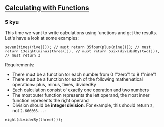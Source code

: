 <h2><a href=https://www.codewars.com/kata/525f3eda17c7cd9f9e000b39/train/javascript/67708058fbed1562af0e024a target="_blank">Calculating with Functions</a></h2><h3>5 kyu</h3><p>This time we want to write calculations using functions and get the results. Let's have a look at some examples:</p><pre><code class="language-javascript"><span class="cm-variable">seven</span>(<span class="cm-variable">times</span>(<span class="cm-variable">five</span>())); <span class="cm-comment">// must return 35</span><span class="cm-variable">four</span>(<span class="cm-variable">plus</span>(<span class="cm-variable">nine</span>())); <span class="cm-comment">// must return 13</span><span class="cm-variable">eight</span>(<span class="cm-variable">minus</span>(<span class="cm-variable">three</span>())); <span class="cm-comment">// must return 5</span><span class="cm-variable">six</span>(<span class="cm-variable">dividedBy</span>(<span class="cm-variable">two</span>())); <span class="cm-comment">// must return 3</span></code></pre><pre style="display: none;"><code class="language-haskell"><span class="cm-variable">seven</span> <span class="cm-builtin">$</span> <span class="cm-variable">times</span> <span class="cm-builtin">$</span> <span class="cm-variable">five</span>   <span class="cm-keyword">-&gt;</span>  <span class="cm-number">35</span> <span class="cm-keyword">::</span> <span class="cm-builtin">Int</span><span class="cm-variable">four</span> <span class="cm-builtin">$</span> <span class="cm-variable">plus</span> <span class="cm-builtin">$</span> <span class="cm-variable">nine</span>     <span class="cm-keyword">-&gt;</span>  <span class="cm-number">13</span> <span class="cm-keyword">::</span> <span class="cm-builtin">Int</span><span class="cm-variable">eight</span> <span class="cm-builtin">$</span> <span class="cm-variable">minus</span> <span class="cm-builtin">$</span> <span class="cm-variable">three</span>  <span class="cm-keyword">-&gt;</span>   <span class="cm-number">5</span> <span class="cm-keyword">::</span> <span class="cm-builtin">Int</span><span class="cm-variable">six</span> <span class="cm-builtin">$</span> <span class="cm-variable">dividedBy</span> <span class="cm-builtin">$</span> <span class="cm-variable">two</span>  <span class="cm-keyword">-&gt;</span>   <span class="cm-number">3</span> <span class="cm-keyword">::</span> <span class="cm-builtin">Int</span></code></pre><pre style="display: none;"><code class="language-ruby"><span class="cm-variable">seven</span>(<span class="cm-variable">times</span>(<span class="cm-variable">five</span>)) <span class="cm-comment"># must return 35</span><span class="cm-variable">four</span>(<span class="cm-variable">plus</span>(<span class="cm-variable">nine</span>)) <span class="cm-comment"># must return 13</span><span class="cm-variable">eight</span>(<span class="cm-variable">minus</span>(<span class="cm-variable">three</span>)) <span class="cm-comment"># must return 5</span><span class="cm-variable">six</span>(<span class="cm-variable">divided_by</span>(<span class="cm-variable">two</span>)) <span class="cm-comment"># must return 3</span></code></pre><pre style="display: none;"><code class="language-python"><span class="cm-variable">seven</span>(<span class="cm-variable">times</span>(<span class="cm-variable">five</span>())) <span class="cm-comment"># must return 35</span><span class="cm-variable">four</span>(<span class="cm-variable">plus</span>(<span class="cm-variable">nine</span>())) <span class="cm-comment"># must return 13</span><span class="cm-variable">eight</span>(<span class="cm-variable">minus</span>(<span class="cm-variable">three</span>())) <span class="cm-comment"># must return 5</span><span class="cm-variable">six</span>(<span class="cm-variable">divided_by</span>(<span class="cm-variable">two</span>())) <span class="cm-comment"># must return 3</span></code></pre><pre style="display: none;"><code class="language-factor"><span class="cm-variable">seven</span> <span class="cm-variable">multiplied-by</span> <span class="cm-variable">five</span>   <span class="cm-comment">! must evaluate to 35</span><span class="cm-variable">four</span> <span class="cm-variable">plus</span> <span class="cm-variable">nine</span>             <span class="cm-comment">! must evaluate to 13</span><span class="cm-variable">eight</span> <span class="cm-variable">minus</span> <span class="cm-variable">three</span>          <span class="cm-comment">! must evaluate to 5</span><span class="cm-variable">six</span> <span class="cm-variable">divided-by</span> <span class="cm-variable">two</span>         <span class="cm-comment">! must evaluate to 3</span></code></pre><pre style="display: none;"><code class="language-cpp"><span class="cm-variable">seven</span>(<span class="cm-variable">times</span>(<span class="cm-variable">five</span>())); <span class="cm-comment">// must return 35</span><span class="cm-variable">four</span>(<span class="cm-variable">plus</span>(<span class="cm-variable">nine</span>())); <span class="cm-comment">// must return 13</span><span class="cm-variable">eight</span>(<span class="cm-variable">minus</span>(<span class="cm-variable">three</span>())); <span class="cm-comment">// must return 5</span><span class="cm-variable">six</span>(<span class="cm-variable">divided_by</span>(<span class="cm-variable">two</span>())); <span class="cm-comment">// must return 3</span></code></pre><pre style="display: none;"><code class="language-ocaml"><span class="cm-variable">seven</span> <span class="cm-operator">@</span><span class="cm-operator">@</span> <span class="cm-variable">times</span>      <span class="cm-operator">@</span><span class="cm-operator">@</span> <span class="cm-variable">five</span>  <span class="cm-comment">(* must return 35 *)</span><span class="cm-variable">four</span>  <span class="cm-operator">@</span><span class="cm-operator">@</span> <span class="cm-variable">plus</span>       <span class="cm-operator">@</span><span class="cm-operator">@</span> <span class="cm-variable">nine</span>  <span class="cm-comment">(* must return 13 *)</span><span class="cm-variable">eight</span> <span class="cm-operator">@</span><span class="cm-operator">@</span> <span class="cm-variable">minus</span>      <span class="cm-operator">@</span><span class="cm-operator">@</span> <span class="cm-variable">three</span> <span class="cm-comment">(* must return  5 *)</span><span class="cm-variable">six</span>   <span class="cm-operator">@</span><span class="cm-operator">@</span> <span class="cm-variable">divided_by</span> <span class="cm-operator">@</span><span class="cm-operator">@</span> <span class="cm-variable">two</span>   <span class="cm-comment">(* must return  3 *)</span></code></pre><p>Requirements:</p><ul><li>There must be a function for each number from 0 ("zero") to 9 ("nine")</li><li>There must be a function for each of the following mathematical operations: plus, minus, times, dividedBy</li><li>Each calculation consist of exactly one operation and two numbers</li><li>The most outer function represents the left operand, the most inner function represents the right operand</li><li>Division should be <strong>integer division</strong>. For example, this should return <code>2</code>, not <code>2.666666...</code>:</li></ul><pre><code class="language-javascript"><span class="cm-variable">eight</span>(<span class="cm-variable">dividedBy</span>(<span class="cm-variable">three</span>()));</code></pre><pre style="display: none;"><code class="language-haskell"><span class="cm-variable">eight</span> <span class="cm-builtin">$</span> <span class="cm-variable">dividedBy</span> <span class="cm-builtin">$</span> <span class="cm-variable">three</span></code></pre><pre style="display: none;"><code class="language-ruby"><span class="cm-variable">eight</span>(<span class="cm-variable">divided_by</span>(<span class="cm-variable">three</span>))</code></pre><pre style="display: none;"><code class="language-python"><span class="cm-variable">eight</span>(<span class="cm-variable">divided_by</span>(<span class="cm-variable">three</span>()))</code></pre><pre style="display: none;"><code class="language-factor"><span class="cm-variable">eight</span> <span class="cm-variable">divided-by</span> <span class="cm-variable">three</span></code></pre><pre style="display: none;"><code class="language-cpp"><span class="cm-variable">eight</span>(<span class="cm-variable">divided_by</span>(<span class="cm-variable">three</span>()));</code></pre><pre style="display: none;"><code class="language-ocaml"><span class="cm-variable">eight</span> <span class="cm-operator">@</span><span class="cm-operator">@</span> <span class="cm-variable">divided_by</span> <span class="cm-operator">@</span><span class="cm-operator">@</span> <span class="cm-variable">three</span></code></pre>